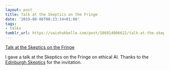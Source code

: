 ```yaml
---
layout: post
title: Talk at the Skeptics on the Fringe
date: '2019-08-06T08:23:14+01:00'
tags:
- talks
tumblr_url: https://vaishakbelle.com/post/186814006622/talk-at-the-skeptics-on-the-fringe
---
```

[Talk at the Skeptics on the Fringe](https://www.meetup.com/EdinburghSkeptics/events/263006169/)  

I gave a talk at the Skeptics on the Fringe on ethical AI. Thanks to the [Edinburgh Skeptics](https://www.edinburghskeptics.co.uk) for the invitation.

